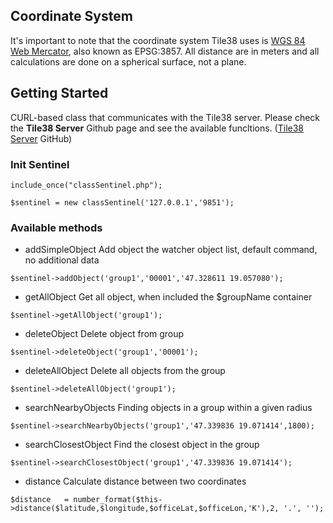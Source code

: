 ## Coordinate System

It's important to note that the coordinate system Tile38 uses is [WGS 84 Web Mercator](https://en.wikipedia.org/wiki/Web_Mercator), also known as EPSG:3857. All distance are in meters and all calculations are done on a spherical surface, not a plane.

## Getting Started

CURL-based class that communicates with the Tile38 server. Please check the <b>Tile38 Server</b> Github page and see the available funcltions. (<a href='https://github.com/tidwall/tile38'>Tile38 Server</a> GitHub)

### Init Sentinel
```
include_once("classSentinel.php");

$sentinel = new classSentinel('127.0.0.1','9851');
```

### Available methods

- addSimpleObject
Add object the watcher object list, default command, no additional data

```
$sentinel->addObject('group1','00001','47.328611 19.057080');
```

- getAllObject
Get all object, when included the $groupName container

```
$sentinel->getAllObject('group1');
```

- deleteObject
Delete object from group

```
$sentinel->deleteObject('group1','00001');
```

- deleteAllObject
Delete all objects from the group

```
$sentinel->deleteAllObject('group1');
```

- searchNearbyObjects
Finding objects in a group within a given radius

```
$sentinel->searchNearbyObjects('group1','47.339836 19.071414',1800);
```

- searchClosestObject
Find the closest object in the group

```
$sentinel->searchClosestObject('group1','47.339836 19.071414');
```

- distance
Calculate distance between two coordinates

```
$distance   = number_format($this->distance($latitude,$longitude,$officeLat,$officeLon,'K'),2, '.', '');
```

